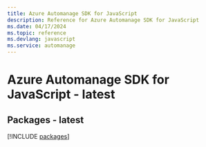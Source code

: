 ```yaml
---
title: Azure Automanage SDK for JavaScript
description: Reference for Azure Automanage SDK for JavaScript
ms.date: 04/17/2024
ms.topic: reference
ms.devlang: javascript
ms.service: automanage
---
```

# Azure Automanage SDK for JavaScript - latest
## Packages - latest
[!INCLUDE [packages](automanage-index.md)]